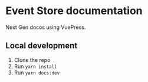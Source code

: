 # Event Store documentation

Next Gen docos using VuePress.

## Local development

1. Clone the repo
2. Run `yarn install`
3. Run `yarn docs:dev`
